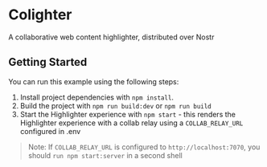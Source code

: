 # Colighter

A collaborative web content highlighter, distributed over Nostr

## Getting Started

You can run this example using the following steps:

1. Install project dependencies with `npm install`.
1. Build the project with `npm run build:dev` or `npm run build`
1. Start the Highlighter experience with `npm start` - this renders the Highlighter experience with a collab relay using a `COLLAB_RELAY_URL` configured in .env

> Note: If `COLLAB_RELAY_URL` is configured to `http://localhost:7070`,
> you should `run npm start:server` in a second shell

